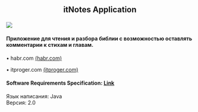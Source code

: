 ## <p align="center">itNotes Application</p> ![](https://github.com/TheAntoshkaBy/Bible_Wiki/documentation/diagrams/images/Bible.png)
#### Приложение для чтения и разбора библии с возможностью оставлять комментарии к стихам и главам.
• habr.com [(habr.com)](https://habr.com)

• itproger.com [(itproger.com)](https://itproger.com)
#### Software Requirements Specification: [Link](https://github.com/TheAntoshkaBy/Bible_Wiki/documentation/SRS.md)
Язык написания: Java  
Версия: 2.0
